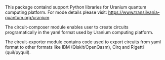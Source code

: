 
This package containd support Python libraries for Uranium quantum computing platform. 
For mode details please visit: https://www.transilvania-quantum.org/uranium

The circuit-composer module enables user to create circuits programatically in the yaml format used by Uranium computing platform.

The circuit-exporter module contains code used to export circuits from yaml format to other formats like IBM (Qiskit/OpenQasm), Cirq and Rigetti (quil/pyquil).
